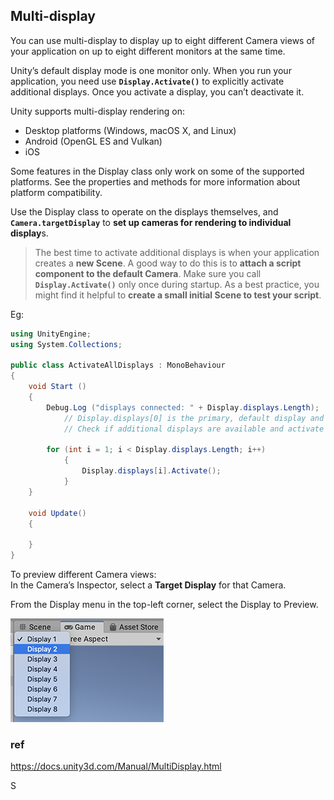 ## Multi-display
You can use multi-display to display up to eight different Camera views of your application on up to eight different monitors at the same time. 

Unity’s default display mode is one monitor only. When you run your application, you need use **`Display.Activate()`** to explicitly activate additional displays. Once you activate a display, you can’t deactivate it.

Unity supports multi-display rendering on:

-   Desktop platforms (Windows, macOS X, and Linux)
-   Android (OpenGL ES and Vulkan)
-   iOS

Some features in the Display class only work on some of the supported platforms. See the properties and methods for more information about platform compatibility.

Use the Display class to operate on the displays themselves, and **`Camera.targetDisplay`** to **set up cameras for rendering to individual display**s.

> The best time to activate additional displays is when your application creates a **new Scene**. A good way to do this is to **attach a script component to the default Camera**. Make sure you call **`Display.Activate()`** only once during startup. As a best practice, you might find it helpful to **create a small initial Scene to test your script**.

Eg:
```cs
using UnityEngine;
using System.Collections;

public class ActivateAllDisplays : MonoBehaviour
{
    void Start ()
    {
        Debug.Log ("displays connected: " + Display.displays.Length);
            // Display.displays[0] is the primary, default display and is always ON, so start at index 1.
            // Check if additional displays are available and activate each.
    
        for (int i = 1; i < Display.displays.Length; i++)
            {
                Display.displays[i].Activate();
            }
    }
    
    void Update()
    {

    }
}
```

To preview different Camera views: \
In the Camera’s Inspector, select a **Target Display** for that Camera.

From the Display menu in the top-left corner, select the Display to Preview.

![](./TargetDisplay.png)


### ref

https://docs.unity3d.com/Manual/MultiDisplay.html

S

